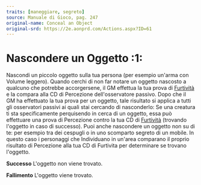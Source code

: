 ```yaml
---
traits: [maneggiare, segreto]
source: Manuale di Gioco, pag. 247
original-name: Conceal an Object
original-srd: https://2e.aonprd.com/Actions.aspx?ID=61
---
```


# Nascondere un Oggetto :1:

Nascondi un piccolo oggetto sulla tua persona (per esempio un'arma con Volume
leggero). Quando cerchi di non far notare un oggetto nascosto a qualcuno che
potrebbe accorgersene, il GM effettua la tua prova di
[Furtività](/abilita/furtivita) e la compara alla CD di Percezione
dell'osservatore passivo. Dopo che il GM ha effettuato la tua prova per un
oggetto, tale risultato si applica a tutti gli osservatori passivi ai quali stai
cercando di nasconderlo: Se una creatura ti sta specificamente perquisendo in
cerca di un oggetto, essa può effettuare una prova di Percezione contro la tua
CD di [Furtività](/abilita/furtivita) (trovando l'oggetto in caso di successo).
Puoi anche nascondere un oggetto non su di te: per esempio tra dei cespugli o in
uno scomparto segreto di un mobile. In questo caso i personaggi che Individuano
in un'area comparano il proprio risultato di Percezione alla tua CD di Furtivita
per determinare se trovano l'oggetto.

**Successo** L'oggetto non viene trovato.

**Fallimento** L'oggetto viene trovato.

